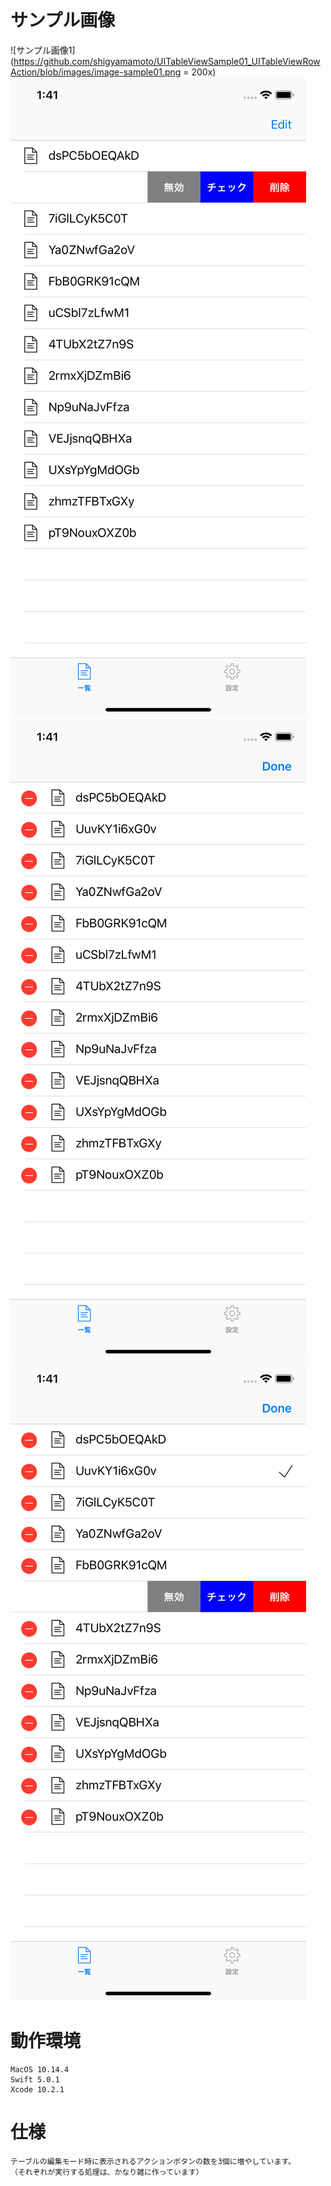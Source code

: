 # サンプル画像
![サンプル画像1](https://github.com/shigyamamoto/UITableViewSample01_UITableViewRowAction/blob/images/image-sample01.png = 200x)![サンプル画像2](https://github.com/shigyamamoto/UITableViewSample01_UITableViewRowAction/blob/images/image-sample02.png)![サンプル画像3](https://github.com/shigyamamoto/UITableViewSample01_UITableViewRowAction/blob/images/image-sample03.png)![サンプル画像4](https://github.com/shigyamamoto/UITableViewSample01_UITableViewRowAction/blob/images/image-sample04.png)

# 動作環境
    MacOS 10.14.4
    Swift 5.0.1
    Xcode 10.2.1

# 仕様
    テーブルの編集モード時に表示されるアクションボタンの数を3個に増やしています。
    （それぞれが実行する処理は、かなり雑に作っています）

